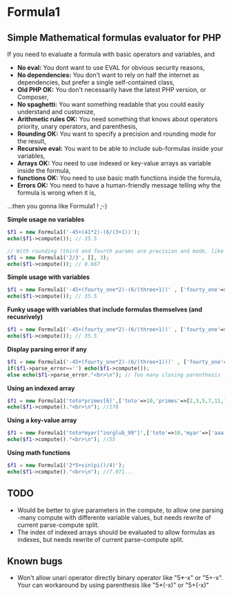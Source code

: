 # Formula1
## Simple Mathematical formulas evaluator for PHP

If you need to evaluate a formula with basic operators and variables, and

* **No eval:** You dont want to use EVAL for obvious security reasons,
* **No dependencies:** You don't want to rely on half the internet as dependencies, but prefer a single self-contained class,
* **Old PHP OK:** You don't necessarily have the latest PHP version, or Composer,
* **No spaghetti:** You want something readable that you could easily understand and customize,
* **Arithmetic rules OK:** You need something that knows about operators priority, unary operators, and parenthesis,
* **Rounding OK:** You want to specify a precision and rounding mode for the result,
* **Recursive eval:** You want to be able to include sub-formulas inside your variables,
* **Arrays OK:** You need to use indexed or key-value arrays as variable inside the formula,
* **functions OK:** You need to use basic math functions inside the formula,
* **Errors OK:** You need to have a human-friendly message telling why the formula is wrong when it is,


...then you gonna like Formula1 ! ;-)



**Simple usage no variables**

```PHP
$f1 = new Formula1('-45+(41*2)-(6/(3+1))');
echo($f1->compute()); // 35.5
```

```PHP
// With rounding (third and fourth params are precision and mode, like for the round function) 
$f1 = new Formula1('2/3', [], 3);
echo($f1->compute()); // 0.667
```

**Simple usage with variables**

```PHP
$f1 = new Formula1('-45+(fourty_one*2)-(6/(three+1))' , ['fourty_one'=>41, 'three'=>3]);
echo($f1->compute()); // 35.5
```

**Funky usage with variables that include formulas themselves (and recusrively)**

```PHP
$f1 = new Formula1('-45+(fourty_one*2)-(6/(three+1))' , ['fourty_one'=>'82/2', 'three'=>'12/four', 'four'=>4]);
echo($f1->compute()); // 35.5
```

**Display parsing error if any**

```PHP
$f1 = new Formula1('-45+(fourty_one*2)-(6/(three+1)))' , ['fourty_one'=>'82/2', 'three'=>'12/four', 'four'=>4]);
if($f1->parse_error=='') echo($f1->compute()); 
else echo($f1->parse_error."<br>\n"); // Too many closing parenthesis !
```

**Using an indexed array**
```PHP
$f1 = new Formula1('toto*primes[6]',['toto'=>10,'primes'=>[2,3,5,7,11,13,17,19,23,29,31]]);
echo($f1->compute()."<br>\n"); //170
```

**Using a key-value array**
```PHP
$f1 = new Formula1('toto*myar["zorglub_99"]',['toto'=>10,'myar'=>['aaa'=>2.5,'zorglub_99'=>5.5]]);
echo($f1->compute()."<br>\n"); //55
```


**Using math functions**
```PHP
$f1 = new Formula1('2*5+sin(pi()/4)');
echo($f1->compute()."<br>\n"); //7.071...
```

## TODO

* Would be better to give parameters in the compute, to allow one parsing -many compute with differente variable values, but needs rewrite of current parse-compute split.
* The index of indexed arrays should be evaluated to allow formulas as indexes, but needs rewrite of current parse-compute split.

## Known bugs
* Won't allow unari operator directly binary operator like "5*-x" or "5+-x". 
  Your can workaround by using parenthesis like "5*(-x)" or "5+(-x)"

